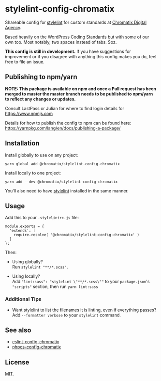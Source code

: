 # stylelint-config-chromatix

Shareable config for [stylelint](https://stylelint.io/) for custom standards at [Chromatix Digital Agency](https://www.chromatix.com.au).

Based heavily on the [WordPress Coding Standards](https://github.com/WordPress-Coding-Standards/stylelint-config-wordpress/) but with some of our own too. Most notably, two spaces instead of tabs. Soz.

**This config is still in development.** If you have suggestions for improvement or if you disagree with anything this config makes you do, feel free to file an issue.

## Publishing to npm/yarn

**NOTE: This package is available on npm and once a Pull request has been merged to master the master branch needs to be published to npm/yarn to reflect any changes or updates.**

Consult LastPass or Julian for where to find login details for https://www.npmjs.com

Details for how to publish the config to npm can be found here: https://yarnpkg.com/lang/en/docs/publishing-a-package/

## Installation

Install globally to use on any project:

    yarn global add @chromatix/stylelint-config-chromatix

Install locally to one project:

    yarn add --dev @chromatix/stylelint-config-chromatix

You'll also need to have [stylelint](https://stylelint.io) installed in the same manner.

## Usage

Add this to your `.stylelintrc.js` file:

    module.exports = {
      'extends': [
        require.resolve( '@chromatix/stylelint-config-chromatix' )
      ]
    };

Then:
* Using globally?  
  Run `stylelint "**/*.scss"`.

* Using locally?  
  Add `"lint:sass": "stylelint \"**/*.scss\""` to your `package.json`'s `"scripts"` section, then run `yarn lint:sass`

### Additional Tips

* Want stylelint to list the filenames it is linting, even if everything passes? Add `--formatter verbose` to your `stylelint` command.

## See also

* [eslint-config-chromatix](https://github.com/ChromatixAU/eslint-config-chromatix)
* [phpcs-config-chromatix](https://github.com/ChromatixAU/phpcs-config-chromatix)

## License

[MIT](LICENSE).
